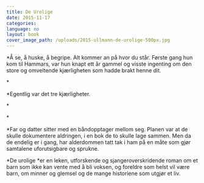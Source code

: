 ```yaml
---
title: De Urolige
date: 2015-11-17
categories:
language: no
layout: book
cover_image_path: /uploads/2015-ullmann-de-urolige-500px.jpg
---
```


*&Aring; se, &aring; huske, &aring; begripe. Alt kommer an p&aring; hvor du st&aring;r. F&oslash;rste gang hun kom til Hammars, var hun knapt ett &aring;r gammel og visste ingenting om den store og omveltende kj&aelig;rligheten som hadde brakt henne dit.

<u></u>

<u></u>*

*Egentlig var det tre kj&aelig;rligheter.

<u></u>

<u></u>*

*<u></u>&nbsp;

<u></u>*Far og datter sitter med en b&aring;ndopptager mellom seg. Planen var at de skulle dokumentere aldringen, i en bok de to skulle lage sammen. Men da de endelig er i gang, har alderdommen tatt tak i ham p&aring; en m&aring;te som gj&oslash;r samtalene uforutsigbare og sprukne.

<u></u>

<u></u>

<u></u>*De urolige&nbsp;*er en leken, utforskende og sjangeroverskridende roman om et barn som ikke kan vente med &aring; bli voksen, og foreldre som helst vil v&aelig;re barn, om minner og glemsel og de mange historiene som utgj&oslash;r et liv.

<u></u>

<u></u>